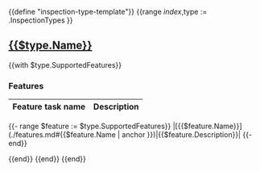 {{define "inspection-type-template"}}
{{range $index,$type := .InspectionTypes }}
<!-- BEGIN GENERATED PART: inspection-type-element-header-{{$type.ID}} -->
## [{{$type.Name}}](#{{$type.ID}})

<!-- END GENERATED PART: inspection-type-element-header-{{$type.ID}} -->

{{with $type.SupportedFeatures}}
<!-- BEGIN GENERATED PART: inspection-type-element-header-features-{{$type.ID}} -->
### Features

| Feature task name | Description |
| --- | --- |
{{- range $feature := $type.SupportedFeatures}}
|[{{$feature.Name}}](./features.md#{{$feature.Name | anchor }})|{{$feature.Description}}|
{{- end}}
<!-- END GENERATED PART: inspection-type-element-header-features-{{$type.ID}} -->
{{end}}
{{end}}
{{end}}